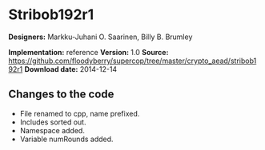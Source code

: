 # Stribob192r1

**Designers:** Markku-Juhani O. Saarinen, Billy B. Brumley

**Implementation:** reference
**Version:** 1.0
**Source:** https://github.com/floodyberry/supercop/tree/master/crypto_aead/stribob192r1
**Download date:** 2014-12-14

## Changes to the code

* File renamed to cpp, name prefixed.
* Includes sorted out.
* Namespace added.
* Variable numRounds added.
